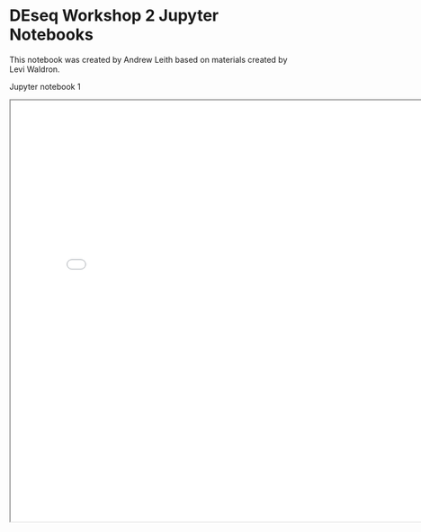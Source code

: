 # DEseq Workshop 2 Jupyter Notebooks

This notebook was created by Andrew Leith based on materials created by Levi Waldron.

<p>Jupyter notebook 1</p>
<iframe src="../assets/deseq_workshop_2.html" height="750px" width="800px"></iframe>
